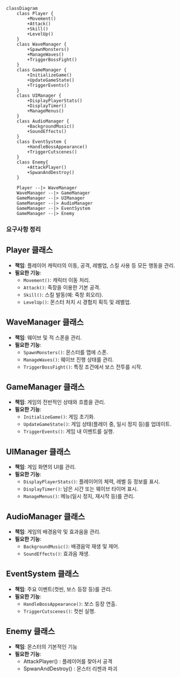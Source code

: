 ```mermaid
classDiagram
    class Player {
        +Movement()
        +Attack()
        +Skill()
        +LevelUp()
    }
    class WaveManager {
        +SpawnMonsters()
        +ManageWaves()
        +TriggerBossFight()
    }
    class GameManager {
        +InitializeGame()
        +UpdateGameState()
        +TriggerEvents()
    }
    class UIManager {
        +DisplayPlayerStats()
        +DisplayTimer()
        +ManageMenus()
    }
    class AudioManager {
        +BackgroundMusic()
        +SoundEffects()
    }
    class EventSystem {
        +HandleBossAppearance()
        +TriggerCutscenes()
    }
    class Enemy{
        +AttackPlayer()
        +SpwanAndDestroy()
    }

    Player --|> WaveManager
    WaveManager --|> GameManager
    GameManager --|> UIManager
    GameManager --|> AudioManager
    GameManager --|> EventSystem
    GameManager --|> Enemy
```

### 요구사항 정리

## Player 클래스
- **책임**: 플레이어 캐릭터의 이동, 공격, 레벨업, 스킬 사용 등 모든 행동을 관리.
- **필요한 기능**:
  - `Movement()`: 캐릭터 이동 처리.
  - `Attack()`: 죽창을 이용한 기본 공격.
  - `Skill()`: 스킬 발동(예: 죽창 회오리).
  - `LevelUp()`: 몬스터 처치 시 경험치 획득 및 레벨업.

## WaveManager 클래스
- **책임**: 웨이브 및 적 스폰을 관리.
- **필요한 기능**:
  - `SpawnMonsters()`: 몬스터를 맵에 스폰.
  - `ManageWaves()`: 웨이브 진행 상태를 관리.
  - `TriggerBossFight()`: 특정 조건에서 보스 전투를 시작.

## GameManager 클래스
- **책임**: 게임의 전반적인 상태와 흐름을 관리.
- **필요한 기능**:
  - `InitializeGame()`: 게임 초기화.
  - `UpdateGameState()`: 게임 상태(플레이 중, 일시 정지 등)를 업데이트.
  - `TriggerEvents()`: 게임 내 이벤트를 실행.

## UIManager 클래스
- **책임**: 게임 화면의 UI를 관리.
- **필요한 기능**:
  - `DisplayPlayerStats()`: 플레이어의 체력, 레벨 등 정보를 표시.
  - `DisplayTimer()`: 남은 시간 또는 웨이브 타이머 표시.
  - `ManageMenus()`: 메뉴(일시 정지, 재시작 등)를 관리.

## AudioManager 클래스
- **책임**: 게임의 배경음악 및 효과음을 관리.
- **필요한 기능**:
  - `BackgroundMusic()`: 배경음악 재생 및 제어.
  - `SoundEffects()`: 효과음 재생.

## EventSystem 클래스
- **책임**: 주요 이벤트(컷씬, 보스 등장 등)를 관리.
- **필요한 기능**:
  - `HandleBossAppearance()`: 보스 등장 연출.
  - `TriggerCutscenes()`: 컷씬 실행.

## Enemy 클래스
- **책임**: 몬스터의 기본적인 기능
- **필요한 기능**:
   - AttackPlayer() : 플레이어를 찾아서 공격
   - SpwanAndDestroy() : 몬스터 리젠과 파괴
      
